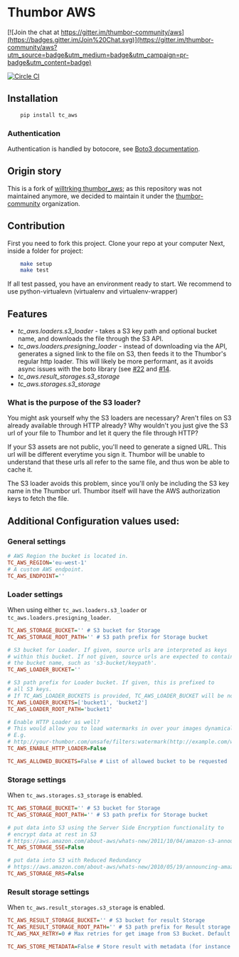# Thumbor AWS

[![Join the chat at https://gitter.im/thumbor-community/aws](https://badges.gitter.im/Join%20Chat.svg)](https://gitter.im/thumbor-community/aws?utm_source=badge&utm_medium=badge&utm_campaign=pr-badge&utm_content=badge)

[![Circle CI](https://circleci.com/gh/thumbor-community/aws.svg?style=svg)](https://circleci.com/gh/thumbor-community/aws)

## Installation

```bash
    pip install tc_aws
```

### Authentication

Authentication is handled by botocore, see [Boto3 documentation](https://boto3.readthedocs.org/en/latest/guide/quickstart.html#configuration).

## Origin story

This is a fork of [willtrking thumbor_aws](https://github.com/willtrking/thumbor_aws); as this repository was not maintained anymore,
we decided to maintain it under the [thumbor-community](https://github.com/thumbor-community) organization.

## Contribution

First you need to fork this project.
Clone your repo at your computer
Next, inside a folder for project:

```bash
    make setup
    make test
```

If all test passed, you have an environment ready to start.
We recommend to use python-virtualevn (virtualenv and virtualenv-wrapper)

## Features

 * *tc_aws.loaders.s3_loader* - takes a S3 key path and optional bucket name, and downloads the file through the S3 API.
 * *tc_aws.loaders.presigning_loader* - instead of downloading via the API, generates a signed link to the file on S3, then feeds it to the Thumbor's regular http loader. This will likely be more performant, as it avoids async issues with the boto library (see [#22](https://github.com/thumbor-community/aws/pull/22) and [#14](https://github.com/thumbor-community/aws/issues/14).
 * *tc_aws.result_storages.s3_storage*
 * *tc_aws.storages.s3_storage*

### What is the purpose of the S3 loader?

You might ask yourself why the S3 loaders are necessary? Aren't files on S3 already available through HTTP already? Why wouldn't you just give the S3 url of your file to Thumbor and let it query the file through HTTP?

If your S3 assets are not public, you'll need to generate a signed URL. This url will be different everytime you sign it. Thumbor will be unable to understand that these urls all refer to the same file, and thus won be able to cache it.

The S3 loader avoids this problem, since you'll only be including the S3 key name in the Thumbor url. Thumbor itself will have the AWS authorization keys to fetch the file.

## Additional Configuration values used:

### General settings

```.ini
# AWS Region the bucket is located in.
TC_AWS_REGION='eu-west-1'
# A custom AWS endpoint.
TC_AWS_ENDPOINT=''
```

###  Loader settings

When using either ``tc_aws.loaders.s3_loader`` or ``tc_aws.loaders.presigning_loader``.

```.ini
TC_AWS_STORAGE_BUCKET='' # S3 bucket for Storage
TC_AWS_STORAGE_ROOT_PATH='' # S3 path prefix for Storage bucket

# S3 bucket for Loader. If given, source urls are interpreted as keys
# within this bucket. If not given, source urls are expected to contain
# the bucket name, such as 's3-bucket/keypath'.
TC_AWS_LOADER_BUCKET=''

# S3 path prefix for Loader bucket. If given, this is prefixed to
# all S3 keys.
# If TC_AWS_LOADER_BUCKETS is provided, TC_AWS_LOADER_BUCKET will be not used.
TC_AWS_LOADER_BUCKETS=['bucket1', 'bucket2']
TC_AWS_LOADER_ROOT_PATH='bucket1'

# Enable HTTP Loader as well?
# This would allow you to load watermarks in over your images dynamically through a URI
# E.g.
# http://your-thumbor.com/unsafe/filters:watermark(http://example.com/watermark.png,0,0,50)/s3_bucket/photo.jpg
TC_AWS_ENABLE_HTTP_LOADER=False

TC_AWS_ALLOWED_BUCKETS=False # List of allowed bucket to be requested
```

###  Storage settings

When ``tc_aws.storages.s3_storage`` is enabled.

```.ini
TC_AWS_STORAGE_BUCKET='' # S3 bucket for Storage
TC_AWS_STORAGE_ROOT_PATH='' # S3 path prefix for Storage bucket

# put data into S3 using the Server Side Encryption functionality to
# encrypt data at rest in S3
# https://aws.amazon.com/about-aws/whats-new/2011/10/04/amazon-s3-announces-server-side-encryption-support/
TC_AWS_STORAGE_SSE=False

# put data into S3 with Reduced Redundancy
# https://aws.amazon.com/about-aws/whats-new/2010/05/19/announcing-amazon-s3-reduced-redundancy-storage/
TC_AWS_STORAGE_RRS=False
```

###  Result storage settings

When ``tc_aws.result_storages.s3_storage`` is enabled.

```.ini
TC_AWS_RESULT_STORAGE_BUCKET='' # S3 bucket for result Storage
TC_AWS_RESULT_STORAGE_ROOT_PATH='' # S3 path prefix for Result storage bucket
TC_AWS_MAX_RETRY=0 # Max retries for get image from S3 Bucket. Default is 0

TC_AWS_STORE_METADATA=False # Store result with metadata (for instance content-type)
```
